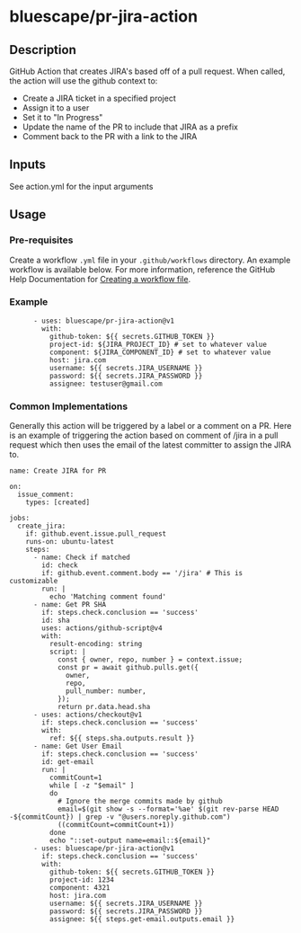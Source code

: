 # bluescape/pr-jira-action

## Description
GitHub Action that creates JIRA's based off of a pull request. When called, the action will use the github context to: 
- Create a JIRA ticket in a specified project
- Assign it to a user
- Set it to "In Progress"
- Update the name of the PR to include that JIRA as a prefix
- Comment back to the PR with a link to the JIRA

## Inputs
See action.yml for the input arguments

## Usage
### Pre-requisites
Create a workflow `.yml` file in your `.github/workflows` directory. An example workflow is available below. For more information, reference the GitHub Help Documentation for [Creating a workflow file](https://help.github.com/en/articles/configuring-a-workflow#creating-a-workflow-file).

### Example
```
      - uses: bluescape/pr-jira-action@v1
        with:
          github-token: ${{ secrets.GITHUB_TOKEN }}
          project-id: ${JIRA_PROJECT_ID} # set to whatever value
          component: ${JIRA_COMPONENT_ID} # set to whatever value
          host: jira.com
          username: ${{ secrets.JIRA_USERNAME }}
          password: ${{ secrets.JIRA_PASSWORD }}
          assignee: testuser@gmail.com
```

### Common Implementations
Generally this action will be triggered by a label or a comment on a PR. Here is an example of triggering the action based on comment of /jira in a pull request which then uses the email of the latest committer to assign the JIRA to.
```
name: Create JIRA for PR

on:
  issue_comment:
    types: [created]

jobs:
  create_jira:
    if: github.event.issue.pull_request
    runs-on: ubuntu-latest
    steps:
      - name: Check if matched
        id: check
        if: github.event.comment.body == '/jira' # This is customizable
        run: |
          echo 'Matching comment found'
      - name: Get PR SHA
        if: steps.check.conclusion == 'success'
        id: sha
        uses: actions/github-script@v4
        with:
          result-encoding: string
          script: |
            const { owner, repo, number } = context.issue;
            const pr = await github.pulls.get({
              owner,
              repo,
              pull_number: number,
            });
            return pr.data.head.sha     
      - uses: actions/checkout@v1
        if: steps.check.conclusion == 'success'
        with:
          ref: ${{ steps.sha.outputs.result }}
      - name: Get User Email
        if: steps.check.conclusion == 'success'
        id: get-email
        run: |
          commitCount=1
          while [ -z "$email" ]
          do
            # Ignore the merge commits made by github
            email=$(git show -s --format='%ae' $(git rev-parse HEAD -${commitCount}) | grep -v "@users.noreply.github.com")
            ((commitCount=commitCount+1))
          done
          echo "::set-output name=email::${email}"
      - uses: bluescape/pr-jira-action@v1
        if: steps.check.conclusion == 'success'
        with:
          github-token: ${{ secrets.GITHUB_TOKEN }}
          project-id: 1234
          component: 4321
          host: jira.com
          username: ${{ secrets.JIRA_USERNAME }}
          password: ${{ secrets.JIRA_PASSWORD }}
          assignee: ${{ steps.get-email.outputs.email }}

```
